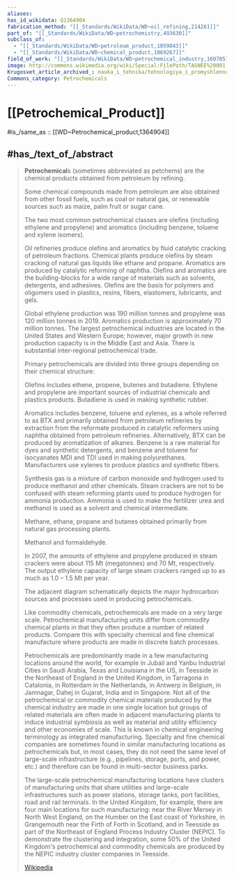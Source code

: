 ```yaml
---
aliases:
has_id_wikidata: Q1364904
fabrication_method: "[[_Standards/WikiData/WD~oil_refining,214261]]"
part_of: "[[_Standards/WikiData/WD~petrochemistry,493630]]"
subclass_of:
  - "[[_Standards/WikiData/WD~petroleum_product,1059843]]"
  - "[[_Standards/WikiData/WD~chemical_product,1069267]]"
field_of_work: "[[_Standards/WikiData/WD~petrochemical_industry,16070574]]"
image: http://commons.wikimedia.org/wiki/Special:FilePath/TASNEE%20001.jpg
Krugosvet_article_archived_: nauka_i_tehnika/tehnologiya_i_promyshlennost/NEFTEHIMICHESKIE_PRODUKTI.html
Commons_category: Petrochemicals
---
```


# [[Petrochemical_Product]]  

#is_/same_as :: [[WD~Petrochemical_product,1364904]] 

## #has_/text_of_/abstract 

> **Petrochemical**s (sometimes abbreviated as petchems) 
> are the chemical products obtained from petroleum by refining. 
> 
> Some chemical compounds made from petroleum are also obtained from other fossil fuels, 
> such as coal or natural gas, or renewable sources such as maize, palm fruit or sugar cane.
>
> The two most common petrochemical classes are olefins (including ethylene and propylene) and aromatics (including benzene, toluene and xylene isomers).
>
> Oil refineries produce olefins and aromatics by fluid catalytic cracking of petroleum fractions. Chemical plants produce olefins by steam cracking of natural gas liquids like ethane and propane. Aromatics are produced by catalytic reforming of naphtha. Olefins and aromatics are the building-blocks for a wide range of materials such as solvents, detergents, and adhesives. Olefins are the basis for polymers and oligomers used in plastics, resins, fibers, elastomers, lubricants, and gels.
>
> Global ethylene production was 190 million tonnes and propylene was 120 million tonnes in 2019. Aromatics production is approximately 70 million tonnes. The largest petrochemical industries are located in the United States and Western Europe; however, major growth in new production capacity is in the Middle East and Asia. There is substantial inter-regional petrochemical trade.
>
> Primary petrochemicals are divided into three groups depending on their chemical structure:
>
> 
>
> Olefins includes ethene, propene, butenes and butadiene. Ethylene and propylene are important sources of industrial chemicals and plastics products. Butadiene is used in making synthetic rubber.
>
> Aromatics includes benzene, toluene and xylenes, as a whole referred to as BTX and primarily obtained from petroleum refineries by extraction from the reformate produced in catalytic reformers using naphtha obtained from petroleum refineries. Alternatively, BTX can be produced by aromatization of alkanes. Benzene is a raw material for dyes and synthetic detergents, and benzene and toluene for isocyanates MDI and TDI used in making polyurethanes. Manufacturers use xylenes to produce plastics and synthetic fibers.
>
> Synthesis gas is a mixture of carbon monoxide and hydrogen used to produce methanol and other chemicals. Steam crackers are not to be confused with steam reforming plants used to produce hydrogen for ammonia production. Ammonia is used to make the fertilizer urea and methanol is used as a solvent and chemical intermediate.
>
> Methane, ethane, propane and butanes obtained primarily from natural gas processing plants.
>
> Methanol and formaldehyde.
>
> In 2007, the amounts of ethylene and propylene produced in steam crackers were about 115 Mt (megatonnes) and 70 Mt, respectively. The output ethylene capacity of large steam crackers ranged up to as much as 1.0 – 1.5 Mt per year.
>
> 
>
> The adjacent diagram schematically depicts the major hydrocarbon sources and processes used in producing petrochemicals.
>
> Like commodity chemicals, petrochemicals are made on a very large scale. Petrochemical manufacturing units differ from commodity chemical plants in that they often produce a number of related products. Compare this with specialty chemical and fine chemical manufacture where products are made in discrete batch processes.
>
> Petrochemicals are predominantly made in a few manufacturing locations around the world, for example in Jubail and Yanbu Industrial Cities in Saudi Arabia, Texas and Louisiana in the US, in Teesside in the Northeast of England in the United Kingdom, in Tarragona in Catalonia, in Rotterdam in the Netherlands, in Antwerp in Belgium, in Jamnagar, Dahej in Gujarat, India and in Singapore. Not all of the petrochemical or commodity chemical materials produced by the chemical industry are made in one single location but groups of related materials are often made in adjacent manufacturing plants to induce industrial symbiosis as well as material and utility efficiency and other economies of scale. This is known in chemical engineering terminology as integrated manufacturing. Specialty and fine chemical companies are sometimes found in similar manufacturing locations as petrochemicals but, in most cases, they do not need the same level of large-scale infrastructure (e.g., pipelines, storage, ports, and power, etc.) and therefore can be found in multi-sector business parks.
>
> The large-scale petrochemical manufacturing locations have clusters of manufacturing units that share utilities and large-scale infrastructures such as power stations, storage tanks, port facilities, road and rail terminals. In the United Kingdom, for example, there are four main locations for such manufacturing: near the River Mersey in North West England, on the Humber on the East coast of Yorkshire, in Grangemouth near the Firth of Forth in Scotland, and in Teesside as part of the Northeast of England Process Industry Cluster (NEPIC). To demonstrate the clustering and integration, some 50% of the United Kingdom's petrochemical and commodity chemicals are produced by the NEPIC industry cluster companies in Teesside.
>
> [Wikipedia](https://en.wikipedia.org/wiki/Petrochemical) 




